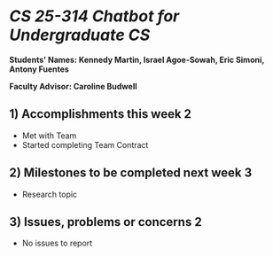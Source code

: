 # *CS 25-314 Chatbot for Undergraduate CS*

**Students' Names: Kennedy Martin, Israel Agoe-Sowah, Eric Simoni, Antony Fuentes**

**Faculty Advisor: Caroline Budwell**

## 1) Accomplishments this week 2
   - Met with Team
   - Started completing Team Contract

## 2) Milestones to be completed next week 3
   - Research topic

## 3) Issues, problems or concerns 2
   - No issues to report
   



